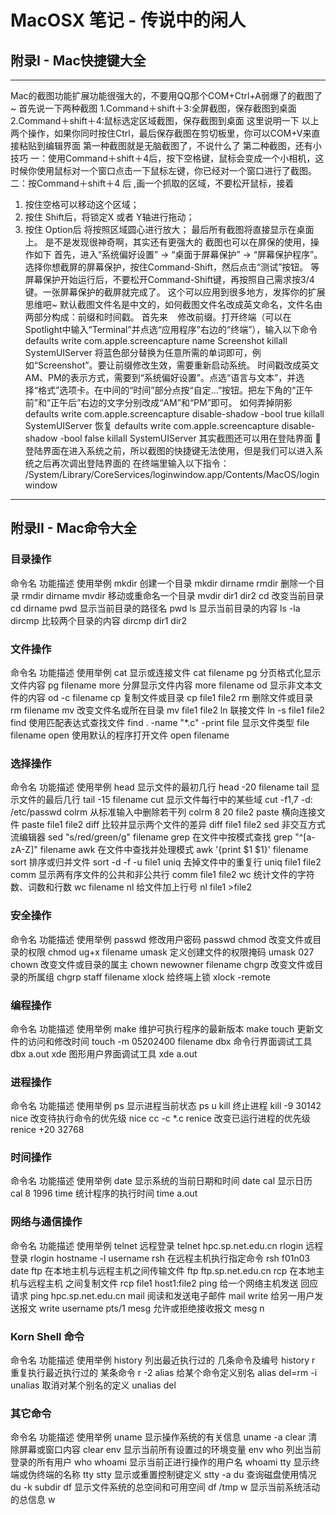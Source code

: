 # MacOSX 笔记 - 传说中的闲人

## 附录I - Mac快捷键大全
***
Mac的截图功能扩展功能很强大的，不要用QQ那个COM+Ctrl+A弱爆了的截图了~
首先说一下两种截图
1.Command＋shift＋3:全屏截图，保存截图到桌面
2.Command＋shift＋4:鼠标选定区域截图，保存截图到桌面
这里说明一下
以上两个操作，如果你同时按住Ctrl，最后保存截图在剪切板里，你可以COM+V来直接粘贴到编辑界面
第一种截图就是无脑截图了，不说什么了
第二种截图，还有小技巧
一：使用Command＋shift＋4后，按下空格键，鼠标会变成一个小相机，这时候你使用鼠标对一个窗口点击一下鼠标左键，你已经对一个窗口进行了截图。
二：按Command＋shift＋4 后 ,画一个抓取的区域，不要松开鼠标，接着
1. 按住空格可以移动这个区域；
2. 按住 Shift后，将锁定X 或者 Y轴进行拖动；
3. 按住 Option后 将按照区域圆心进行放大；
最后所有截图将直接显示在桌面上。
是不是发现很神奇啊，其实还有更强大的
截图也可以在屏保的使用，操作如下
首先，进入“系统偏好设置” -> “桌面于屏幕保护” -> “屏幕保护程序”。选择你想截屏的屏幕保护，按住Command-Shift，然后点击“测试”按钮。
等屏幕保护开始运行后，不要松开Command-Shift键，再按照自己需求按3/4键。一张屏幕保护的截屏就完成了。
这个可以应用到很多地方，发挥你的扩展思维吧~
默认截图文件名是中文的，如何截图文件名改成英文命名，文件名由两部分构成：前缀和时间戳。
首先来    修改前缀。打开终端（可以在Spotlight中输入“Terminal”并点选“应用程序”右边的“终端”），输入以下命令
defaults write com.apple.screencapture name Screenshot
killall SystemUIServer
将蓝色部分替换为任意所需的单词即可，例如“Screenshot”。要让前缀修改生效，需要重新启动系统。
时间戳改成英文AM、PM的表示方式，需要到“系统偏好设置”。点选“语言与文本”，并选择“格式”选项卡。在中间的“时间”部分点按“自定…”按钮。把左下角的“正午前”和“正午后”右边的文字分别改成“AM”和“PM”即可。
如何弄掉阴影
defaults write com.apple.screencapture disable-shadow -bool true
killall SystemUIServer
恢复
defaults write com.apple.screencapture disable-shadow -bool false
killall SystemUIServer
其实截图还可以用在登陆界面
登陆界面在进入系统之前，所以截图的快捷键无法使用，但是我们可以进入系统之后再次调出登陆界面的
在终端里输入以下指令：
/System/Library/CoreServices/loginwindow.app/Contents/MacOS/loginwindow
***



## 附录II - Mac命令大全

### 目录操作
命令名	功能描述	使用举例
mkdir	创建一个目录	mkdir dirname
rmdir	删除一个目录	rmdir dirname
mvdir	移动或重命名一个目录	mvdir dir1 dir2
cd	改变当前目录	cd dirname
pwd	显示当前目录的路径名	pwd
ls	显示当前目录的内容	ls -la
dircmp	比较两个目录的内容	dircmp dir1 dir2
### 文件操作
命令名	功能描述	使用举例
cat	显示或连接文件	cat filename
pg	分页格式化显示文件内容	pg filename
more	分屏显示文件内容	more filename
od	显示非文本文件的内容	od -c filename
cp	复制文件或目录	cp file1 file2
rm	删除文件或目录	rm filename
mv	改变文件名或所在目录	mv file1 file2
ln	联接文件	ln -s file1 file2
find	使用匹配表达式查找文件	find . -name "*.c" -print
file	显示文件类型	file filename
open	使用默认的程序打开文件	open filename
### 选择操作
命令名	功能描述	使用举例
head	显示文件的最初几行	head -20 filename
tail	显示文件的最后几行	tail -15 filename
cut	显示文件每行中的某些域	cut -f1,7 -d: /etc/passwd
colrm	从标准输入中删除若干列	colrm 8 20 file2
paste	横向连接文件	paste file1 file2
diff	比较并显示两个文件的差异	diff file1 file2
sed	非交互方式流编辑器	sed "s/red/green/g" filename
grep	在文件中按模式查找	grep "^[a-zA-Z]" filename
awk	在文件中查找并处理模式	awk '{print $1 $1}' filename
sort	排序或归并文件	sort -d -f -u file1
uniq	去掉文件中的重复行	uniq file1 file2
comm	显示两有序文件的公共和非公共行	comm file1 file2
wc	统计文件的字符数、词数和行数	wc filename
nl	给文件加上行号	nl file1 >file2
### 安全操作
命令名	功能描述	使用举例
passwd	修改用户密码	passwd
chmod	改变文件或目录的权限	chmod ug+x filename
umask	定义创建文件的权限掩码	umask 027
chown	改变文件或目录的属主	chown newowner filename
chgrp	改变文件或目录的所属组	chgrp staff filename
xlock	给终端上锁	xlock -remote
### 编程操作
命令名	功能描述	使用举例
make	维护可执行程序的最新版本	make
touch	更新文件的访问和修改时间	touch -m 05202400 filename
dbx	命令行界面调试工具	dbx a.out
xde	图形用户界面调试工具	xde a.out
### 进程操作
命令名	功能描述	使用举例
ps	显示进程当前状态	ps u
kill	终止进程	kill -9 30142
nice	改变待执行命令的优先级	nice cc -c *.c
renice	改变已运行进程的优先级	renice +20 32768
### 时间操作
命令名	功能描述	使用举例
date	显示系统的当前日期和时间	date
cal	显示日历	cal 8 1996
time	统计程序的执行时间	time a.out
### 网络与通信操作
命令名	功能描述	使用举例
telnet	远程登录	telnet hpc.sp.net.edu.cn
rlogin	远程登录	rlogin hostname -l username
rsh	在远程主机执行指定命令	rsh f01n03 date
ftp	在本地主机与远程主机之间传输文件	ftp ftp.sp.net.edu.cn
rcp	在本地主机与远程主机 之间复制文件	rcp file1 host1:file2
ping	给一个网络主机发送 回应请求	ping hpc.sp.net.edu.cn
mail	阅读和发送电子邮件	mail
write	给另一用户发送报文	write username pts/1
mesg	允许或拒绝接收报文	mesg n
### Korn Shell 命令
命令名	功能描述	使用举例
history	列出最近执行过的 几条命令及编号	history
r	重复执行最近执行过的 某条命令	r -2
alias	给某个命令定义别名	alias del=rm -i
unalias	取消对某个别名的定义	unalias del
### 其它命令
命令名	功能描述	使用举例
uname	显示操作系统的有关信息	uname -a
clear	清除屏幕或窗口内容	clear
env	显示当前所有设置过的环境变量	env
who	列出当前登录的所有用户	who
whoami	显示当前正进行操作的用户名	whoami
tty	显示终端或伪终端的名称	tty
stty	显示或重置控制键定义	stty -a
du	查询磁盘使用情况	du -k subdir
df	显示文件系统的总空间和可用空间	df /tmp
w	显示当前系统活动的总信息	w
